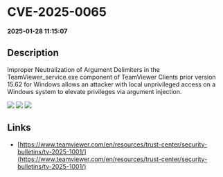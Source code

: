 # CVE-2025-0065

**2025-01-28 11:15:07**

## Description
Improper Neutralization of Argument Delimiters in the TeamViewer_service.exe component of TeamViewer Clients prior version 15.62 for Windows allows an attacker with local unprivileged access on a Windows system to elevate privileges via argument injection.

![](https://img.shields.io/static/v1?label=Score&message=7.8&color=red)
![](https://img.shields.io/static/v1?label=Severity&message=HIGH&color=red)
![](https://img.shields.io/static/v1?label=CWE&message=SQL&color=green)

## Links
- [https://www.teamviewer.com/en/resources/trust-center/security-bulletins/tv-2025-1001/](https://www.teamviewer.com/en/resources/trust-center/security-bulletins/tv-2025-1001/)
